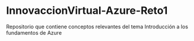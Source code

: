 # InnovaccionVirtual-Azure-Reto1
Repositorio que contiene conceptos relevantes del tema Introducción a los fundamentos de Azure
